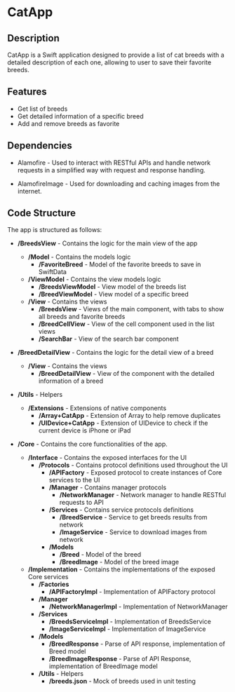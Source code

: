 # CatApp

## Description

CatApp is a Swift application designed to provide a list of cat breeds with a detailed description of each one, allowing to user to save their favorite breeds.

## Features

* Get list of breeds
* Get detailed information of a specific breed
* Add and remove breeds as favorite

## Dependencies

* Alamofire - Used to interact with RESTful APIs and handle network requests in a simplified way with request and response handling.

* AlamofireImage - Used for downloading and caching images from the internet.

## Code Structure

The app is structured as follows:

* **/BreedsView** - Contains the logic for the main view of the app
    * **/Model** - Contains the models logic
        * **/FavoriteBreed** - Model of the favorite breeds to save in SwiftData
    * **/ViewModel** - Contains the view models logic
        * **/BreedsViewModel** - View model of the breeds list
        * **/BreedViewModel** - View model of a specific breed
    * **/View** - Contains the views
        * **/BreedsView** - Views of the main component, with tabs to show all breeds and favorite breeds
        * **/BreedCellView** - View of the cell component used in the list views
        * **/SearchBar** - View of the search bar component
* **/BreedDetailView** - Contains the logic for the detail view of a breed
    * **/View** - Contains the views
        * **/BreedDetailView** - View of the component with the detailed information of a breed
* **/Utils** - Helpers
    * **/Extensions** - Extensions of native components
        * **/Array+CatApp** - Extension of Array to help remove duplicates
        * **/UIDevice+CatApp** - Extension of UIDevice to check if the current device is iPhone or iPad

* **/Core** - Contains the core functionalities of the app.
    * **/Interface** - Contains the exposed interfaces for the UI
        * **/Protocols** - Contains protocol definitions used throughout the UI
            * **/APIFactory** - Exposed protocol to create instances of Core services to the UI
            * **/Manager** - Contains manager protocols
                * **/NetworkManager** - Network manager to handle RESTful requests to API
            * **/Services** - Contains service protocols definitions
                * **/BreedService** - Service to get breeds results from network
                * **/ImageService** - Service to download images from network
            * **/Models**
                * **/Breed** - Model of the breed
                * **/BreedImage** - Model of the breed image
    * **/Implementation** - Contains the implementations of the exposed Core services
        * **/Factories**
            * **/APIFactoryImpl** - Implementation of APIFactory protocol
        * **/Manager**
            * **/NetworkManagerImpl** - Implementation of NetworkManager
        * **/Services**
            * **/BreedsServiceImpl** - Implementation of BreedsService
            * **/ImageServiceImpl** - Implementation of ImageService
        * **/Models**
            * **/BreedResponse** - Parse of API response, implementation of Breed model
            * **/BreedImageResponse** - Parse of API Response, implementation of BreedImage model
        * **/Utils** - Helpers
            * **/breeds.json** - Mock of breeds used in unit testing
